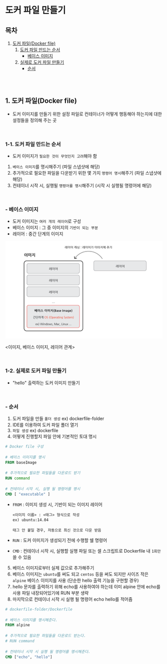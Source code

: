 # 도커 파일 만들기

## 목차

1. [도커 파일(Docker file)](#1-도커-파일docker-file)
    1. [도커 파일 만드는 순서](#1-1-도커-파일-만드는-순서)
        - [베이스 이미지](#--베이스-이미지)
    2. [실제로 도커 파일 만들기](#1-2-실제로-도커-파일-만들기)
        - [순서](#--순서)

<br/>
<br/>

## 1. 도커 파일(Docker file)

- 도커 이미지를 만들기 위한 설정 파일로 컨테이너가 어떻게 행동해야 하는지에 대한 설정들을 정의해 주는 곳

<br/>

### 1-1. 도커 파일 만드는 순서

- 도커 이미지가 `필요한 것이 무엇인지 고려`해야 함

1. `베이스 이미지`를 명시해주기 (파일 스냅샷에 해당)
2. 추가적으로 필요한 파일을 다운받기 위한 몇 가지 `명령어 명시`해주기 (파일 스냅샷에 해당)
3. 컨테이너 시작 시, 실행될 `명령어를 명시`해주기 (시작 시 실행될 명령어에 해당)

<br/>

### - 베이스 이미지

- 도커 이미지는 `여러 개의 레이어`로 구성
- 베이스 이미지 : 그 중 이미지의 `기반이 되는 부분`
- 레이어 : 중간 단계의 이미지

![베이스 이미지, 레이어](../../assets/img/docker_base_image.png)

<이미지, 베이스 이미지, 레이어 관계>

<br/>

### 1-2. 실제로 도커 파일 만들기

- "hello" 출력하는 도커 이미지 만들기

<br/>

### - 순서

1. 도커 파일을 만들 `폴더 생성` ex) dockerfile-folder
2. IDE를 이용하여 도커 파일 폴더 열기
3. `파일 생성` ex) dockerfile
4. 어떻게 진행할지 파일 안에 기본적인 토대 명시

```dockerfile
# Docker file 구성

# 베이스 이미지를 명시
FROM baseImage

# 추가적으로 필요한 파일들을 다운로드 받기
RUN command

# 컨테이너 시작 시, 실행 될 명령어를 명시
CMD [ "executable" ]
```

- `FROM` : 이미지 생성 시, 기반이 되는 이미지 레이어

    ```
    <이미지 이름> : <태그> 형식으로 작성
    ex) ubuntu:14.04
    
    태그 안 붙일 경우, 자동으로 최신 것으로 다운 받음
    ```

- `RUN` : 도커 이미지가 생성되기 전에 수행할 쉘 명령어
- `CMD` : 컨테이너 시작 시, 실행할 실행 파일 또는 셀 스크립트로 Dockerfile 내 `1회만` 쓸 수 있음

5. 베이스 이미지로부터 실제 값으로 추가해주기
6. 베이스 이미지는 `ubuntu`를 써도 되고 `centos` 등을 써도 되지만 사이즈 작은 `alpine` 베이스 이미지를 사용 (단순한 hello 출력 기능을 구현할 경우)
7. hello 문자를 출력하기 위해 echo를 사용하여야 하는데 이미 alpine 안에 echo를 사용 파일 내장되어있기에 RUN 부분 생략
8. 마지막으로 컨테이너 시작 시 실행 될 명령어 echo hello를 적어줌

```dockerfile
# dockerfile-folder/Dockerfile

# 베이스 이미지를 명시해준다.
FROM alpine

# 추가적으로 필요한 파일들을 다운로드 받는다.
# RUN command

# 컨테이너 시작 시 실행 될 명령어를 명시해준다.
CMD ["echo", "hello"]
```
